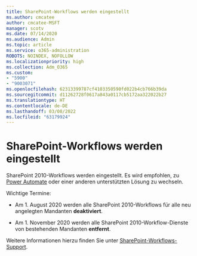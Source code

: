 ```yaml
---
title: SharePoint-Workflows werden eingestellt
ms.author: cmcatee
author: cmcatee-MSFT
manager: scotv
ms.date: 07/14/2020
ms.audience: Admin
ms.topic: article
ms.service: o365-administration
ROBOTS: NOINDEX, NOFOLLOW
ms.localizationpriority: high
ms.collection: Adm_O365
ms.custom:
- "5900"
- "9003071"
ms.openlocfilehash: 62313399787cf4103350590fd022b4cb766b39da
ms.sourcegitcommit: d11262728f0617a843a0117cb5172aa322022b27
ms.translationtype: HT
ms.contentlocale: de-DE
ms.lasthandoff: 03/08/2022
ms.locfileid: "63179924"
---
```

# <a name="sharepoint-workflows-retiring"></a>SharePoint-Workflows werden eingestellt

SharePoint 2010-Workflows werden eingestellt. Es wird empfohlen, zu [Power Automate](https://docs.microsoft.com/power-automate/getting-started) oder einer anderen unterstützten Lösung zu wechseln. 

Wichtige Termine:

- Am 1. August 2020 werden alle SharePoint 2010-Workflows für alle neu angelegten Mandanten **deaktiviert**.

- Am 1. November 2020 werden alle SharePoint 2010-Workflow-Dienste von bestehenden Mandanten **entfernt**.

Weitere Informationen hierzu finden Sie unter [SharePoint-Workflows-Support](https://aka.ms/sp-workflows-support).
